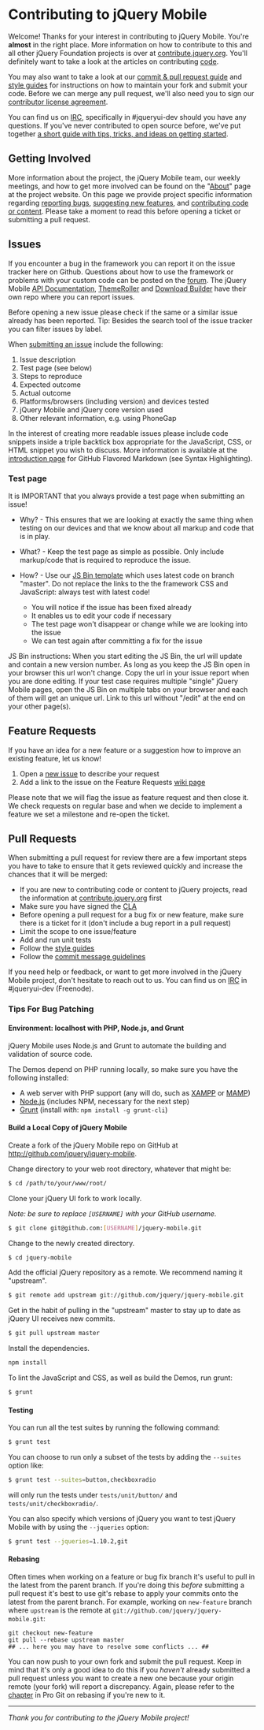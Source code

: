 # Contributing to jQuery Mobile

Welcome! Thanks for your interest in contributing to jQuery Mobile. You're **almost** in the right place. More information on how to contribute to this and all other jQuery Foundation projects is over at [contribute.jquery.org](http://contribute.jquery.org). You'll definitely want to take a look at the articles on contributing [code](http://contribute.jquery.org/code).

You may also want to take a look at our [commit & pull request guide](http://contribute.jquery.org/commits-and-pull-requests/) and [style guides](http://contribute.jquery.org/style-guide/) for instructions on how to maintain your fork and submit your code. Before we can merge any pull request, we'll also need you to sign our [contributor license agreement](http://contribute.jquery.org/cla).

You can find us on [IRC](http://irc.jquery.org), specifically in #jqueryui-dev should you have any questions. If you've never contributed to open source before, we've put together [a short guide with tips, tricks, and ideas on getting started](http://contribute.jquery.org/open-source/).


## Getting Involved

More information about the project, the jQuery Mobile team, our weekly meetings, and how to get more involved can be found on the "[About](http://jquerymobile.com/about/)" page at the project website. On this page we provide project specific information regarding [reporting bugs](#issues), [suggesting new features](#feature-requests), and [contributing code or content](#pull-requests). Please take a moment to read this before opening a ticket or submitting a pull request. 


## Issues

If you encounter a bug in the framework you can report it on the issue tracker here on Github. Questions about how to use the framework or problems with your custom code can be posted on the [forum](https://forum.jquery.com/jquery-mobile).
The jQuery Mobile [API Documentation](https://github.com/jquery/api.jquerymobile.com), [ThemeRoller](https://github.com/jquery/themeroller.jquerymobile.com) and [Download Builder](https://github.com/jquery/jquerymobile.com) have their own repo where you can report issues.

Before opening a new issue please check if the same or a similar issue already has been reported. Tip: Besides the search tool of the issue tracker you can filter issues by label.

When [submitting an issue](https://github.com/jquery/jquery-mobile/issues/new) include the following:

1. Issue description
2. Test page (see below)
3. Steps to reproduce
4. Expected outcome
5. Actual outcome
6. Platforms/browsers (including version) and devices tested
7. jQuery Mobile and jQuery core version used
8. Other relevant information, e.g. using PhoneGap

In the interest of creating more readable issues please include code snippets inside a triple backtick box appropriate for the JavaScript, CSS, or HTML snippet you wish to discuss. More information is available at the [introduction page](http://github.github.com/github-flavored-markdown/) for GitHub Flavored Markdown (see Syntax Highlighting).


### Test page

It is IMPORTANT that you always provide a test page when submitting an issue!

* Why? - This ensures that we are looking at exactly the same thing when testing on our devices and that we know about all markup and code that is in play.

* What? - Keep the test page as simple as possible. Only include markup/code that is required to reproduce the issue.

* How? - Use our [JS Bin template](http://jsbin.com/acIRUBo/1/edit) which uses latest code on branch "master". Do not replace the links to the the framework CSS and JavaScript: always test with latest code!

  * You will notice if the issue has been fixed already
  * It enables us to edit your code if necessary
  * The test page won't disappear or change while we are looking into the issue
  * We can test again after committing a fix for the issue

JS Bin instructions: When you start editing the JS Bin, the url will update and contain a new version number. As long as you keep the JS Bin open in your browser this url won't change. Copy the url in your issue report when you are done editing. If your test case requires multiple "single" jQuery Mobile pages, open the JS Bin on multiple tabs on your browser and each of them will get an unique url. Link to this url without "/edit" at the end on your other page(s).


## Feature Requests

If you have an idea for a new feature or a suggestion how to improve an existing feature, let us know!

1. Open a [new issue](https://github.com/jquery/jquery-mobile/issues/new) to describe your request
2. Add a link to the issue on the Feature Requests [wiki page](https://github.com/jquery/jquery-mobile/wiki/Feature-Requests)

Please note that we will flag the issue as feature request and then close it. We check requests on regular base and when we decide to implement a feature we set a milestone and re-open the ticket.


## Pull Requests

When submitting a pull request for review there are a few important steps you have to take to ensure that it gets reviewed quickly and increase the chances that it will be merged:

* If you are new to contributing code or content to jQuery projects, read the information at [contribute.jquery.org](http://contribute.jquery.org/) first
* Make sure you have signed the [CLA](http://contribute.jquery.org/CLA/)
* Before opening a pull request for a bug fix or new feature, make sure there is a ticket for it (don't include a bug report in a pull request)
* Limit the scope to one issue/feature
* Add and run unit tests
* Follow the [style guides](http://contribute.jquery.org/style-guide/)
* Follow the [commit message guidelines](http://contribute.jquery.org/commits-and-pull-requests/#commit-guidelines)

If you need help or feedback, or want to get more involved in the jQuery Mobile project, don't hesitate to reach out to us. You can find us on [IRC](http://irc.jquery.org/) in #jqueryui-dev (Freenode).


### Tips For Bug Patching


#### Environment: localhost with PHP, Node.js, and Grunt

jQuery Mobile uses Node.js and Grunt to automate the building and validation of source code.

The Demos depend on PHP running locally, so make sure you have the following installed:

* A web server with PHP support (any will do, such as [XAMPP](http://www.apachefriends.org/en/xampp.html) or [MAMP](http://www.mamp.info/en/index.html))
* [Node.js](http://nodejs.org/) (includes NPM, necessary for the next step)
* [Grunt](http://gruntjs.com/) (install with: `npm install -g grunt-cli`)


#### Build a Local Copy of jQuery Mobile

Create a fork of the jQuery Mobile repo on GitHub at http://github.com/jquery/jquery-mobile.

Change directory to your web root directory, whatever that might be:

```bash
$ cd /path/to/your/www/root/
```

Clone your jQuery UI fork to work locally.

*Note: be sure to replace `[USERNAME]` with your GitHub username.*

```bash
$ git clone git@github.com:[USERNAME]/jquery-mobile.git
```

Change to the newly created directory.

```bash
$ cd jquery-mobile
```

Add the official jQuery repository as a remote. We recommend naming it "upstream".

```bash
$ git remote add upstream git://github.com/jquery/jquery-mobile.git
```

Get in the habit of pulling in the "upstream" master to stay up to date as jQuery UI receives new commits.

```bash
$ git pull upstream master
```

Install the dependencies.

```bash
npm install
```

To lint the JavaScript and CSS, as well as build the Demos, run grunt:

```bash
$ grunt
```


#### Testing

You can run all the test suites by running the following command:

```bash
$ grunt test
```

You can choose to run only a subset of the tests by adding the `--suites` option like:

```bash
$ grunt test --suites=button,checkboxradio
```

will only run the tests under `tests/unit/button/` and `tests/unit/checkboxradio/`.

You can also specify which versions of jQuery you want to test jQuery Mobile with by using the `--jqueries` option:

```bash
$ grunt test --jqueries=1.10.2,git
```


#### Rebasing

Often times when working on a feature or bug fix branch it's useful to pull in the latest from the parent branch. If you're doing this _before_ submitting a pull request it's best to use git's rebase to apply your commits onto the latest from the parent branch. For example, working on `new-feature` branch where `upstream` is the remote at `git://github.com/jquery/jquery-mobile.git`:

    git checkout new-feature
    git pull --rebase upstream master
    ## ... here you may have to resolve some conflicts ... ##

You can now push to your own fork and submit the pull request. Keep in mind that it's only a good idea to do this if you _haven't_ already submitted a pull request unless you want to create a new one because your origin remote (your fork) will report a discrepancy. Again, please refer to the [chapter](http://git-scm.com/book/ch3-6.html) in Pro Git on rebasing if you're new to it.

------------------------------------------------------------

*Thank you for contributing to the jQuery Mobile project!*
